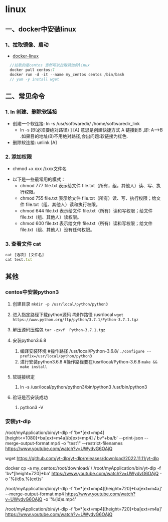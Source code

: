 # linux

## 一、docker中安装linux

### 1、拉取镜像、启动

  - [docker-linux](https://hub.docker.com/search?q=linux&source=verified&operating_system=linux) 

```javascript
  //拉取的是centos 当然可以拉取其他的linux 
  docker pull centos:7
  docker run -d -it --name my_centos centos /bin/bash
  // yum -y install wget 

```

## 二、常见命令

### 1. ln 创建、删除软链接

+ 创建一个软连接: ln -s /usr/softwaredir/ /home/softwaredir_link  
  + ln -s   [B(必须要绝对路径) ]    [A]  意思是创建快捷方式 A 链接到B ,即: A-->B .如果目的地址(B)不用绝对路径,会出问题:软链接为红色.
+ 删除软连接: unlink [A]

### 2. 添加权限

+ chmod +x xxx //xxx文件名

- 以下是一些最常用的模式：
   - chmod 777 file.txt 表示给文件 file.txt（所有，组，其他人）读、写、执行权限。
   - chmod 755 file.txt 表示给文件 file.txt（所有）读、写、执行权限；给文件 file.txt（组、其他人）读和执行权限。
   - chmod 644 file.txt 表示给文件 file.txt（所有）读和写权限；给文件 file.txt（组、其他人）读权限。
   - chmod 600 file.txt 表示给文件 file.txt（所有）读和写权限；给文件 file.txt（组、其他人）没有任何权限。

### 3. 查看文件 cat

```javascript
cat [选项] [文件名]
cat test.txt
```

## 其他

### centos中安装python3

1. 创建目录
    `mkdir -p /usr/local/python/python3`

2. 进入指定路径下载python源码 #操作路径 /usr/local
   `wget https://www.python.org/ftp/python/3.7.1/Python-3.7.1.tgz`

3. 解压源码压缩包
   `tar -zxvf  Python-3.7.1.tgz`

4. 安装python3.6.8
   1. 编译安装环境 #操作路径 /usr/local/Python-3.6.8/ `./configure --prefix=/usr/local/python/python3`
   2. 进行安装python3.6.8 #操作路径要在/usr/local/Python-3.6.8  `make && make install`

5. 软链接绑定
   1. ln -s /usr/local/python/python3/bin/python3 /usr/bin/python3

6. 验证是否安装成功
   1. python3 -V

### 安装yt-dlp

 /root/myApplication/bin/yt-dlp -f 'bv*[ext=mp4][height<=1080]+ba[ext=m4a]/b[ext=mp4] / bv*+ba/b' --print-json --merge-output-format mp4 -o "test1" --restrict-filenames  https://www.youtube.com/watch?v=UWydvG6OAjQ
 
 wget https://github.com/yt-dlp/yt-dlp/releases/download/2022.11.11/yt-dlp

docker cp -a my_centos:/root/download/ /
 /root/myApplication/bin/yt-dlp -f 'bv*[height=720]+ba' https://www.youtube.com/watch?v=UWydvG6OAjQ -o '%(id)s.%(ext)s'

 /root/myApplication/bin/yt-dlp -f 'bv*[ext=mp4][height=720]+ba[ext=m4a]'  --merge-output-format mp4  https://www.youtube.com/watch?v=UWydvG6OAjQ -o '%(id)s.mp4'

 /root/myApplication/bin/yt-dlp -f 'bv*[ext=mp4][height=720]+ba[ext=m4a]'   https://www.youtube.com/watch?v=UWydvG6OAjQ 
